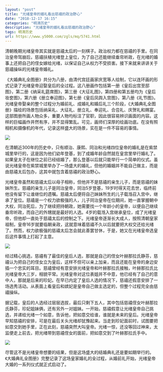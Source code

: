 ```yaml
---
layout: "post"
title: "光绪皇帝的婚礼看出慈禧的政治野心"
date: "2018-12-17 16:15"
categories: "明清历史"
description: "光绪皇帝的婚礼看出慈禧的政治野心"
tags: 明清历史
url: https://www.y5000.com/zgls/mq/5741.html
---
```






清朝晚期光绪皇帝其实就是慈禧太后的一刻棋子。政治权力都在慈禧的手里。在同治皇帝驾崩后，慈禧扶植光绪登上皇位，为了自己还能继续垂帘听政，在光绪的婚事上还把自己的侄女嫁给光绪，以保证自己从权力不受损害。接下来就来讲讲关于慈禧操纵的光绪皇帝婚礼。

《大婚典礼全图册》共分为八册，由清代宫廷画家庆宽等人绘制，它以连环画的形式记录了光绪皇帝迎娶皇后的全过程。这八册画作包括第一册《皇后出宫至邸图》，第二册《纳采礼筵席图》，第三册《大征礼图》，第四册和第五册均为《皇后妆奁图》，第六册《册立奉迎图》，第七册《皇后凤舆入宫图》，第八册《礼节图》。光绪皇帝娶亲的整个过程分为婚前礼、成婚礼和婚后礼三个阶段，《大婚典礼全图册》描绘的场景包括纳采礼、大征礼、册立礼、奉迎礼、合卺礼、庆贺礼和赐宴。这部图册所画人物众多，重要人物均标注了官职，因此很容易辨识画面的内容。这样的巨幅画作井然有序，并不显得繁乱。可见，画师们深厚的绘画功底。在没有照相机和摄像机的年代，记录这样盛大的场景，实在是一件不容易的事情。

![](https://img.y5000.com/uploads/allimg/161123/15142950a-0.jpg)

在清朝近300年的历史中，只有顺治、康熙、同治和光绪四位皇帝的婚礼是在紫禁城里举行的，这是因为他们幼年登基，到了成婚年龄自然就在皇宫里举行婚礼了。如果皇太子在继位之前已经结婚了，那么登基以后就只能举行一个简单的仪式。虽说光绪皇帝在紫禁城里举办了一场盛大的婚礼，但他的婚姻并不能自己做主，而是由慈禧太后包办，这其中就包含着慈禧的政治野心。

光绪皇帝虽然和慈禧太后以母子相称，但他并不是慈禧的亲生儿子，而是慈禧的妹妹所生。慈禧的亲生儿子是同治皇帝，同治5岁登基，19岁时得天花去世，临终前他没有留下让谁继位的遗嘱。慈禧太后便将自己妹妹所生的儿子载湉召入宫中，继承了皇位。慈禧是一个权力欲极强的人，儿子同治皇帝在位期间，她一直掌握朝中大权，同治死后，为了继续把持朝政，她需要找一个年龄小的皇帝，以便自己继续垂帘听政，而自己的外甥就是最好的人选。4岁的载湉入宫继承皇位，成了光绪皇帝，但他却一直处于慈禧太后的控制之下。光绪皇帝逐渐长大成人，按照清朝皇家祖制，皇帝16岁就要临朝亲政，这就意味着慈禧不久以后就要把大权交还给光绪了。然而，权力欲极强的慈禧太后怎会就此善罢甘休，于是，她又在光绪皇帝选皇后这件事情上打起了主意。

![](https://img.y5000.com/uploads/allimg/161123/1514291318-1.jpg)

经过精心挑选，慈禧有了最佳的皇后人选，那就是自己的侄女叶赫那拉氏静芬，慈禧认为把自己的侄女立为皇后，这样不但可以亲上加亲，而且还能在皇帝的身边安插一个忠实的耳目。慈禧曾经有意安排光绪皇帝和叶赫那拉氏接触，叶赫那拉氏比光绪皇帝大三岁，相貌平常。光绪皇帝对这位表姐并不中意，他已经有了自己的意中人，那就是后来的珍妃。在早已内定了皇后人选的情况下，慈禧还假意安排了一场选秀活动。从表面上看皇后和嫔妃是皇帝自己做主选定的，但整个过程完全由慈禧操纵。

据记载，皇后的人选经过层层选拔，最后只剩下五人，其中包括慈禧侄女叶赫那拉氏静芬，珍妃姐妹俩，还有另外一对姐妹。一开始，慈禧假意让光绪皇帝自己挑选，并递给光绪一个如意，告诉他，把如意交给谁，谁就是未来的皇后。光绪皇帝早知慈禧的安排，可是在最后关头光绪却犹豫起来。当走到珍妃面前时，试图要把如意交到她手里，正在此刻，慈禧突然大叫皇帝。光绪一惊，还没等回过神来，太监便走上前去，把光绪带到慈禧侄女的面前，把如意交到了叶赫那拉氏手中。

![](https://img.y5000.com/uploads/allimg/161123/1514296208-2.jpg)

尽管这不是光绪皇帝想要的结果，但是这场盛大的结婚典礼还是要如期举行的。《大婚典礼全图册》完整记录了这场皇家婚礼的全过程，从婚前礼开始，光绪皇帝大婚的一系列仪式就正式启动了。
